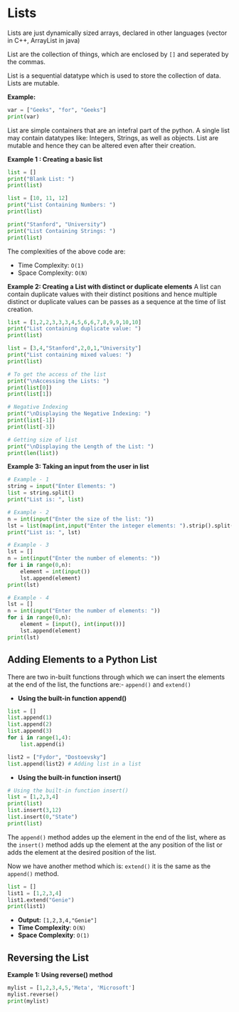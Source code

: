 # **Lists**
Lists are just dynamically sized arrays, declared in other languages (vector in C++, ArrayList in java)

List are the collection of things, which are enclosed by `[]` and seperated by the commas.

List is a sequential datatype which is used to store the collection of data. Lists are mutable.

**Example:**
```py
var = ["Geeks", "for", "Geeks"]
print(var)
```

List are simple containers that are an intefral part of the python. A single list may contain datatypes like: Integers, Strings, as well as objects. List are mutable and hence they can be altered even after their creation.

**Example 1 : Creating a basic list**
```py
list = []
print("Blank List: ")
print(list)

list = [10, 11, 12]
print("List Containing Numbers: ")
print(list)

print("Stanford", "University")
print("List Containing Strings: ")
print(list)
```

The complexities of the above code are: 
* Time Complexity: `O(1)`
* Space Complexity: `O(N)`


**Example 2: Creating a List with distinct or duplicate elements**
A list can contain duplicate values with their distinct positions and hence multiple distinct or duplicate values can be passes as a sequence at the time of list creation.

```py
list = [1,2,2,3,3,3,4,5,6,6,7,8,9,9,10,10]
print("List containing duplicate value: ")
print(list)

list = [3,4,"Stanford",2,0,1,"University"]
print("List containing mixed values: ")
print(list)

# To get the access of the list
print("\nAccessing the Lists: ")
print(list[0])
print(list[1])

# Negative Indexing
print("\nDisplaying the Negative Indexing: ")
print(list[-1])
print(list[-3])

# Getting size of list
print("\nDisplaying the Length of the List: ")
print(len(list))
```

**Example 3: Taking an input from the user in list**
```py
# Example - 1 
string = input("Enter Elements: ")
list = string.split()
print("List is: ", list)

# Example - 2
n = int(input("Enter the size of the list: "))
lst = list(map(int,input("Enter the integer elements: ").strip().split()))[:n]
print("List is: ", lst)

# Example - 3
lst = []
n = int(input("Enter the number of elements: "))
for i in range(0,n):
    element = int(input())
    lst.append(element)
print(lst)

# Example - 4
lst = []
n = int(input("Enter the number of elements: "))
for i in range(0,n):
    element = [input(), int(input())]
    lst.append(element)
print(lst)
```

## **Adding Elements to a Python List**

There are two in-built functions through which we can insert the elements at the end of the list, the functions are:- `append()` and `extend()`

* **Using the built-in function append()**
```py
list = []
list.append(1)
list.append(2)
list.append(3)
for i in range(1,4):
    list.append(i)

list2 = ["Fydor", "Dostoevsky"]
list.append(list2) # Adding list in a list
```
* **Using the built-in function insert()**
```py
# Using the built-in function insert()
list = [1,2,3,4]
print(list)
list.insert(3,12)
list.insert(0,"State")
print(list)
```

The `append()` method addes up the element in the end of the list, where as the `insert()` method adds up the element at the any position of the list or adds the element at the desired position of the list.


Now we have another method which is: `extend()` it is the same as the `append()` method.

```py
list = []
list1 = [1,2,3,4]
list1.extend("Genie")
print(list1)
```

* **Output:** `[1,2,3,4,"Genie"]`
* **Time Complexity**: `O(N)`
* **Space Complexity**: `O(1)`

## **Reversing the List**

**Example 1: Using reverse() method**

```py
mylist = [1,2,3,4,5,'Meta', 'Microsoft']
mylist.reverse()
print(mylist)
```